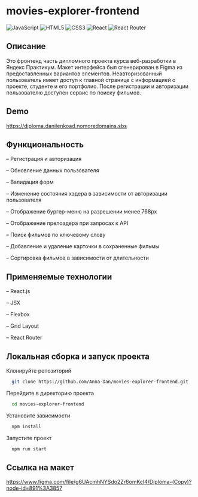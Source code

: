 # movies-explorer-frontend
![JavaScript](https://img.shields.io/badge/javascript-%23323330.svg?style=for-the-badge&logo=javascript&logoColor=%23F7DF1E)
![HTML5](https://img.shields.io/badge/html5-%23E34F26.svg?style=for-the-badge&logo=html5&logoColor=white)
![CSS3](https://img.shields.io/badge/css3-%231572B6.svg?style=for-the-badge&logo=css3&logoColor=white)
![React](https://img.shields.io/badge/react-%2320232a.svg?style=for-the-badge&logo=react&logoColor=%2361DAFB)
![React Router](https://img.shields.io/badge/React_Router-CA4245?style=for-the-badge&logo=react-router&logoColor=white)

## Описание

Это фронтенд часть дипломного проекта курса веб-разработки в Яндекс Практикум. Макет интерфейса был сгенерирован в Figma из предоставленных вариантов элементов. Неавторизованный пользователь имеет доступ к главной странице с информацией о проекте, студенте и его портфолио. После регистрации и авторизации пользователю доступен сервис по поиску фильмов. 

## Demo

https://diploma.danilenkoad.nomoredomains.sbs

## Функциональность

– Регистрация и авторизация

– Обновление данных пользователя 

– Валидация форм

– Изменение состояния хэдера в зависимости от авторизации пользователя

– Отображение бургер-меню на разрешении менее 768рх

– Отображение прелоадера при запросах к API

– Поиск фильмов по ключевому слову

– Добавление и удаление карточки в сохраненные фильмы

– Сортировка фильмов в зависимости от длительности

## Применяемые технологии

– React.js 

– JSX

– Flexbox

– Grid Layout

– React Router

## Локальная сборка и запуск проекта

Клонируйте репозиторий

```bash
  git clone https://github.com/Anna-Dan/movies-explorer-frontend.git
```

Перейдите в директорию проекта

```bash
  cd movies-explorer-frontend
```

Установите зависимости

```bash
  npm install
```

Запустите проект

```bash
  npm run start
```

## Ссылка на макет

https://www.figma.com/file/g6UAcmhNYSdo2Zr6omKcl4/Diploma-(Copy)?node-id=891%3A3857
